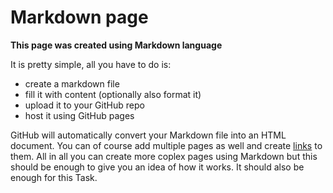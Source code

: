 # Markdown page

**This page was created using Markdown language**

It is pretty simple, all you have to do is:

* create a markdown file
* fill it with content (optionally also format it)
* upload it to your GitHub repo
* host it using GitHub pages

GitHub will automatically convert your Markdown file into an HTML document. You can of course add multiple pages as well and create [links](./Dall-E.md) to them. All in all you can create more coplex pages using Markdown but this should be enough to give you an idea of how it works. It should also be enough for this Task.

